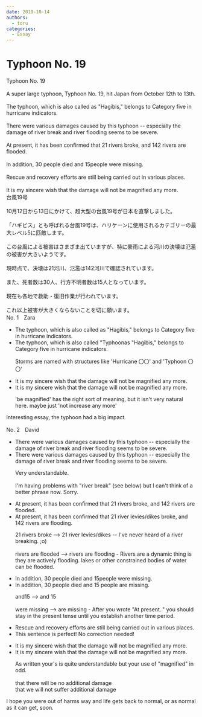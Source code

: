 ```yaml
---
date: 2019-10-14
authors:
  - toru
categories:
  - Essay
---
```


<h1 id="subject_show">Typhoon No. 19</h1>
<div class="date" hidden>Oct 14, 2019 22:55</div>
<div id="post"><div id="body_show_ori">
Typhoon No. 19<br/><br/>A super large typhoon, Typhoon No. 19, hit Japan from October 12th to 13th.<br/><br/>The typhoon, which is also called as "Hagibis," belongs to Category five in hurricane indicators.<br/><br/>There were various damages caused by this typhoon -- especially the damage of river break and river flooding seems to be severe.<br/><br/>At present, it has been confirmed that 21 rivers broke, and 142 rivers are flooded.<br/><br/>In addition, 30 people died and 15people were missing.<br/><br/>Rescue and recovery efforts are still being carried out in various places.<br/><br/>It is my sincere wish that the damage will not be magnified any more.
</div></div>

<!-- more -->

<div id="post_ja"><div id="body_show_mo">
台風19号<br/><br/>10月12日から13日にかけて、超大型の台風19号が日本を直撃しました。<br/><br/>「ハギビス」とも呼ばれる台風19号は、ハリケーンに使用されるカテゴリーの最大レベル5に匹敵します。<br/><br/>この台風による被害はさまざま出ていますが、特に豪雨による河川の決壊は氾濫の被害が大きいようです。<br/><br/>現時点で、決壊は21河川、氾濫は142河川で確認されています。<br/><br/>また、死者数は30人、行方不明者数は15人となっています。<br/><br/>現在も各地で救助・復旧作業が行われています。<br/><br/>これ以上被害が大きくならないことを切に願います。
</div></div>
<div id="block"><div class="first_name"> No. 1　<span class="just_name">Zara</span></div><div id="block2">
<ul class="correction_field">
<li class="incorrect">The typhoon, which is also called as "Hagibis," belongs to Category five in hurricane indicators.</li>
<li class="corrected correct">
The typhoon, which is also called <span class="f_red">"Typhoon</span><span class="f_gray"><span class="sline">as</span></span> <span class="f_gray"><span class="sline">"</span></span>Hagibis," belongs to Category five in hurricane indicators.
<p class="correction_comment">Storms are named with structures like 'Hurricane 〇〇' and 'Typhoon 〇〇'</p>
</li>
</ul>
<ul class="correction_field">
<li class="incorrect">It is my sincere wish that the damage will not be magnified any more.</li>
<li class="corrected correct">
It is my sincere wish that the damage will not be magnified any more.
<p class="correction_comment">'be magnified' has the right sort of meaning, but it isn't very natural here. maybe just 'not increase any more'</p>
</li>
</ul>
<p class="comment_small">
 Interesting essay, the typhoon had a big impact.
</p>

</div></div>
<div id="block"><div class="first_name"> No. 2　<span class="just_name">David</span></div><div id="block2">
<ul class="correction_field">
<li class="incorrect">There were various damages caused by this typhoon -- especially the damage of river break and river flooding seems to be severe.</li>
<li class="corrected correct">
There were various damages caused by this typhoon -- especially the damage of river break and river flooding seems to be severe.
<p class="correction_comment">Very understandable. <br/><br/>I'm having problems with "river break" (see below) but I can't think of a better phrase now. Sorry.</p>
</li>
</ul>
<ul class="correction_field">
<li class="incorrect">At present, it has been confirmed that 21 rivers broke, and 142 rivers are flooded.</li>
<li class="corrected correct">
At present, it has been confirmed that 21 river levies/dikes broke, and 142 rivers are flooding.
<p class="correction_comment">21 rivers broke --&gt; 21 river levies/dikes -- I've never heard of a river breaking. ;o)<br/><br/>rivers are flooded --&gt; rivers are flooding - Rivers are a dynamic thing is they are actively flooding. lakes or other constrained bodies of water can be flooded.</p>
</li>
</ul>
<ul class="correction_field">
<li class="incorrect">In addition, 30 people died and 15people were missing.</li>
<li class="corrected correct">
In addition, 30 people died and 15 people are missing.
<p class="correction_comment">and15 --&gt; and 15<br/><br/>were missing --&gt; are missing - After you wrote "At present.." you should stay in the present tense until you establish another time period.</p>
</li>
</ul>
<ul class="correction_field">
<li class="incorrect">Rescue and recovery efforts are still being carried out in various places.</li>
<li class="corrected perfect">This sentence is perfect! No correction needed!</li>
</ul>
<ul class="correction_field">
<li class="incorrect">It is my sincere wish that the damage will not be magnified any more.</li>
<li class="corrected correct">
It is my sincere wish that the damage will not be magnified any more.
<p class="correction_comment">As written your's is quite understandable but your use of "magnified" in odd.<br/><br/>that there will be no additional damage <br/>that we will not suffer additional damage</p>
</li>
</ul>
<p class="comment_small">
 I hope you were out of harms way and life gets back to normal, or as normal as it can get, soon.
 <br/>
 <br/>
</p>

</div></div>
